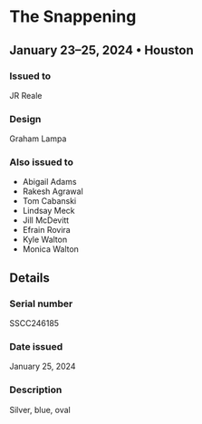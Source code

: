 # The Snappening

## January 23–25, 2024 • Houston

### Issued to

JR Reale

### Design

Graham Lampa

### Also issued to

* Abigail Adams
* Rakesh Agrawal
* Tom Cabanski
* Lindsay Meck
* Jill McDevitt
* Efrain Rovira
* Kyle Walton
* Monica Walton
 
## Details

### Serial number

SSCC246185

### Date issued

January 25, 2024

### Description

Silver, blue, oval